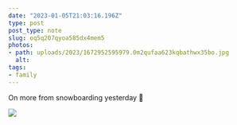 ```yaml
---
date: "2023-01-05T21:03:16.196Z"
type: post 
post_type: note
slug: oq5q207qyoa585dx4mem5
photos: 
- path: uploads/2023/1672952595979.0m2qufaa623kqbathwx35bo.jpg
  alt: 
tags: 
- family
---
```

On more from snowboarding yesterday 🤙

![](/uploads/2023/1672952595979.0m2qufaa623kqbathwx35bo.jpg)
